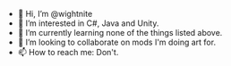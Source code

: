 - 👋 Hi, I’m @wightnite
- 👀 I’m interested in C#, Java and Unity.
- 🌱 I’m currently learning none of the things listed above.
- 💞️ I’m looking to collaborate on mods I'm doing art for.
- 📫 How to reach me: Don't.

<!---
wightnite/wightnite is a ✨ special ✨ repository because its `README.md` (this file) appears on your GitHub profile.
You can click the Preview link to take a look at your changes.
--->
